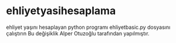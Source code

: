 # ehliyetyasihesaplama
ehliyet yaşını hesaplayan python programı
ehliyetbasic.py dosyasını çalıştırın
Bu değişiklik Alper Otuzoğlu tarafından yapılmıştır.
